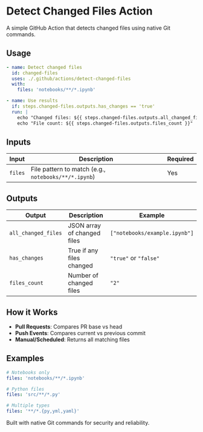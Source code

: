 # Detect Changed Files Action

A simple GitHub Action that detects changed files using native Git commands.

## Usage

```yaml
- name: Detect changed files
  id: changed-files
  uses: ./.github/actions/detect-changed-files
  with:
    files: 'notebooks/**/*.ipynb'

- name: Use results
  if: steps.changed-files.outputs.has_changes == 'true'
  run: |
    echo "Changed files: ${{ steps.changed-files.outputs.all_changed_files }}"
    echo "File count: ${{ steps.changed-files.outputs.files_count }}"
```

## Inputs

| Input | Description | Required |
|-------|-------------|----------|
| `files` | File pattern to match (e.g., `notebooks/**/*.ipynb`) | Yes |

## Outputs

| Output | Description | Example |
|--------|-------------|---------|
| `all_changed_files` | JSON array of changed files | `["notebooks/example.ipynb"]` |
| `has_changes` | True if any files changed | `"true"` or `"false"` |
| `files_count` | Number of changed files | `"2"` |

## How it Works

- **Pull Requests**: Compares PR base vs head
- **Push Events**: Compares current vs previous commit  
- **Manual/Scheduled**: Returns all matching files

## Examples

```yaml
# Notebooks only
files: 'notebooks/**/*.ipynb'

# Python files
files: 'src/**/*.py'

# Multiple types
files: '**/*.{py,yml,yaml}'
```

Built with native Git commands for security and reliability.